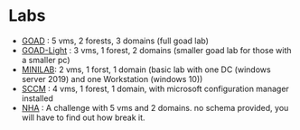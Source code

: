 # Labs

- [GOAD](GOAD.md) : 5 vms, 2 forests, 3 domains (full goad lab)
- [GOAD-Light](GOAD-Light.md) : 3 vms, 1 forest, 2 domains (smaller goad lab for those with a smaller pc)
- [MINILAB](MINILAB.md): 2 vms, 1 forst, 1 domain (basic lab with one DC (windows server 2019) and one Workstation (windows 10))
- [SCCM](SCCM.md) : 4 vms, 1 forest, 1 domain, with microsoft configuration manager installed
- [NHA](NHA.md) : A challenge with 5 vms and 2 domains. no schema provided, you will have to find out how break it.

